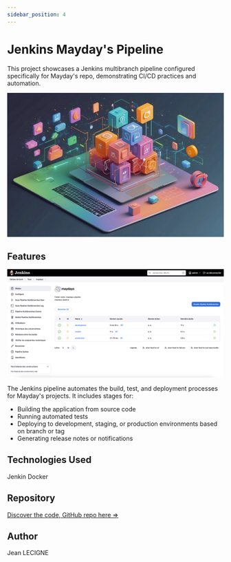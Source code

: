 ```yaml
---
sidebar_position: 4
---
```

# Jenkins Mayday's Pipeline

This project showcases a Jenkins multibranch pipeline configured specifically for Mayday's repo, demonstrating CI/CD practices and automation.

![post_img](../../static/img/project_img/maydays-03.jpg)

## Features

![post_img](../../static/img/project_img/Jenkins_maydays.png)

The Jenkins pipeline automates the build, test, and deployment processes for Mayday's projects. It includes stages for:

* Building the application from source code
* Running automated tests
* Deploying to development, staging, or production environments based on branch or tag
* Generating release notes or notifications

## Technologies Used
Jenkin Docker 

## Repository

[Discover the code, GitHub repo here =>](https://github.com/Phenixjj/Maydays/tree/master/md-p-03_jenkins_pipeline)

## Author
Jean LECIGNE